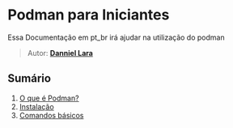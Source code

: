 # Podman para Iniciantes

Essa Documentação em pt_br irá ajudar na utilização do podman

> Autor: **[Danniel Lara](https://github.com/danniel-lara)**

## Sumário

1. [O que é Podman?](manuscript/oquepodman.md)
1. [Instalação](manuscript/instalacao.md)
1. [Comandos básicos](manuscript/comandosbasicos.md)
